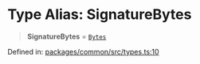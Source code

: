 # Type Alias: SignatureBytes

> **SignatureBytes** = [`Bytes`](Bytes.md)

Defined in: [packages/common/src/types.ts:10](https://github.com/dcdpr/did-btcr2-js/blob/c82bc5c69016e1146a0c52c6e6b21621f5abd6d4/packages/common/src/types.ts#L10)
